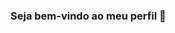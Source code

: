 ### Seja bem-vindo ao meu perfil 🤍

<!--
Estudo atualmente no Ipiranga, utilizarei esse perfil para aprendizado junto do Alura e Javascript;
